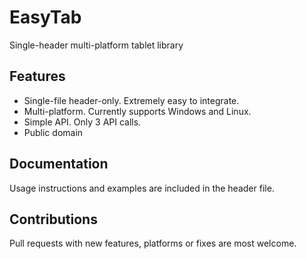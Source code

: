# EasyTab
Single-header multi-platform tablet library

## Features
* Single-file header-only. Extremely easy to integrate.
* Multi-platform. Currently supports Windows and Linux.
* Simple API. Only 3 API calls.
* Public domain

## Documentation
Usage instructions and examples are included in the header file.

## Contributions
Pull requests with new features, platforms or fixes are most welcome.
